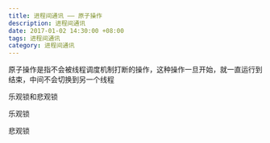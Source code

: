 ```yaml
---
title: 进程间通讯 —— 原子操作
description: 进程间通讯
date: 2017-01-02 14:30:00 +08:00
tags: 进程间通讯
category: 进程间通讯
---
```

原子操作是指不会被线程调度机制打断的操作，这种操作一旦开始，就一直运行到结束，中间不会切换到另一个线程

乐观锁和悲观锁

乐观锁

悲观锁
